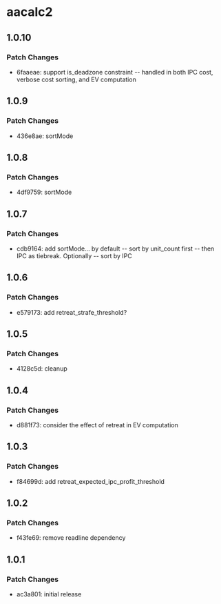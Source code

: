 # aacalc2

## 1.0.10

### Patch Changes

- 6faaeae: support is_deadzone constraint -- handled in both IPC cost, verbose cost sorting, and EV computation

## 1.0.9

### Patch Changes

- 436e8ae: sortMode

## 1.0.8

### Patch Changes

- 4df9759: sortMode

## 1.0.7

### Patch Changes

- cdb9164: add sortMode... by default -- sort by unit_count first -- then IPC as tiebreak. Optionally -- sort by IPC

## 1.0.6

### Patch Changes

- e579173: add retreat_strafe_threshold?

## 1.0.5

### Patch Changes

- 4128c5d: cleanup

## 1.0.4

### Patch Changes

- d881f73: consider the effect of retreat in EV computation

## 1.0.3

### Patch Changes

- f84699d: add retreat_expected_ipc_profit_threshold

## 1.0.2

### Patch Changes

- f43fe69: remove readline dependency

## 1.0.1

### Patch Changes

- ac3a801: initial release
